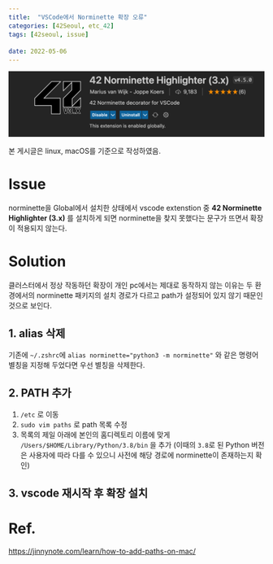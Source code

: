 ```yaml
---
title:  "VSCode에서 Norminette 확장 오류"
categories: [42Seoul, etc_42]
tags: [42seoul, issue]
 
date: 2022-05-06
---
```


![42norminette](/assets/img/42seoul/etc/42norminette.png)

본 게시글은 linux, macOS를 기준으로 작성하였음.


# Issue

norminette을 Global에서 설치한 상태에서 vscode extenstion 중 **42 Norminette Highlighter (3.x)** 를 설치하게 되면 norminette을 찾지 못했다는 문구가 뜨면서 확장이 적용되지 않는다.

# Solution

클러스터에서 정상 작동하던 확장이 개인 pc에서는 제대로 동작하지 않는 이유는 두 환경에서의 norminette 패키지의 설치 경로가 다르고 path가 설정되어 있지 않기 때문인 것으로 보인다.

## 1. alias 삭제

기존에 `~/.zshrc`에 `alias norminette="python3 -m norminette"` 와 같은 명령어 별칭을 지정해 두었다면 우선 별칭을 삭제한다.

## 2. PATH 추가

1. `/etc` 로 이동
2. `sudo vim paths` 로 path 목록 수정
3. 목록의 제일 아래에 본인의 홈디렉토리 이름에 맞게 `/Users/$HOME/Library/Python/3.8/bin` 을 추가
(이때의 `3.8`로 된 Python 버전은 사용자에 따라 다를 수 있으니 사전에 해당 경로에 norminette이 존재하는지 확인)


## 3. vscode 재시작 후 확장 설치

# Ref.
<https://jinnynote.com/learn/how-to-add-paths-on-mac/>